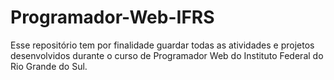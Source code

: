 # Programador-Web-IFRS
Esse repositório tem por finalidade guardar todas as atividades e projetos desenvolvidos durante o curso de Programador Web do Instituto Federal do Rio Grande do Sul. 
